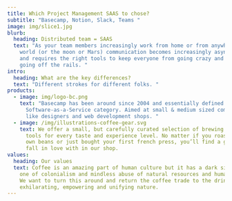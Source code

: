 ```yaml
---
title: Which Project Management SAAS to chose?
subtitle: "Basecamp, Notion, Slack, Teams "
image: img/slice1.jpg
blurb:
  heading: Distributed team = SAAS
  text: "As your team members increasingly work from home or from anywhere in the
    world (or the moon or Mars) communication becomes increasingly asynchronous
    and requires the right tools to keep everyone from going crazy and project
    going off the rails. "
intro:
  heading: What are the key differences?
  text: "Different strokes for different folks. "
products:
  - image: img/logo-bc.png
    text: "Basecamp has been around since 2004 and essentially defined the
      Software-as-a-Service category. Aimed at small & medium sized companies
      like designers and web development shops. "
  - image: /img/illustrations-coffee-gear.svg
    text: We offer a small, but carefully curated selection of brewing gear and
      tools for every taste and experience level. No matter if you roast your
      own beans or just bought your first french press, you’ll find a gadget to
      fall in love with in our shop.
values:
  heading: Our values
  text: Coffee is an amazing part of human culture but it has a dark side too –
    one of colonialism and mindless abuse of natural resources and human lives.
    We want to turn this around and return the coffee trade to the drink’s
    exhilarating, empowering and unifying nature.
---
```

